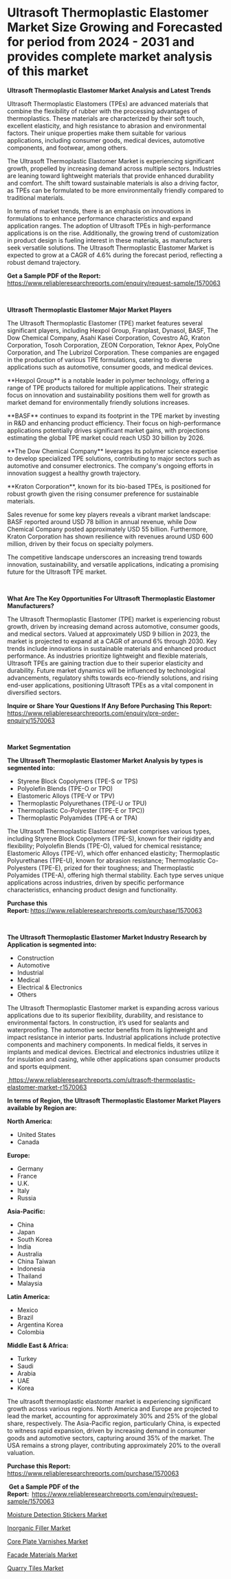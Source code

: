 <p><h1>Ultrasoft Thermoplastic Elastomer Market Size Growing and Forecasted for period from 2024 - 2031 and provides complete market analysis of this market</h1></p><p><strong>Ultrasoft Thermoplastic Elastomer Market Analysis and Latest Trends</strong></p>
<p><p>Ultrasoft Thermoplastic Elastomers (TPEs) are advanced materials that combine the flexibility of rubber with the processing advantages of thermoplastics. These materials are characterized by their soft touch, excellent elasticity, and high resistance to abrasion and environmental factors. Their unique properties make them suitable for various applications, including consumer goods, medical devices, automotive components, and footwear, among others.</p><p>The Ultrasoft Thermoplastic Elastomer Market is experiencing significant growth, propelled by increasing demand across multiple sectors. Industries are leaning toward lightweight materials that provide enhanced durability and comfort. The shift toward sustainable materials is also a driving factor, as TPEs can be formulated to be more environmentally friendly compared to traditional materials.</p><p>In terms of market trends, there is an emphasis on innovations in formulations to enhance performance characteristics and expand application ranges. The adoption of Ultrasoft TPEs in high-performance applications is on the rise. Additionally, the growing trend of customization in product design is fueling interest in these materials, as manufacturers seek versatile solutions. The Ultrasoft Thermoplastic Elastomer Market is expected to grow at a CAGR of 4.6% during the forecast period, reflecting a robust demand trajectory.</p></p>
<p><strong>Get a Sample PDF of the Report:&nbsp;</strong> <a href="https://www.reliableresearchreports.com/enquiry/request-sample/1570063?utm_campaign=11&utm_medium=2&utm_source=Github&utm_content=ia&utm_term=29122024&utm_id=ultrasoft-thermoplastic-elastomer">https://www.reliableresearchreports.com/enquiry/request-sample/1570063</a></p>
<p>&nbsp;</p>
<p><strong>Ultrasoft Thermoplastic Elastomer Major Market Players</strong></p>
<p><p>The Ultrasoft Thermoplastic Elastomer (TPE) market features several significant players, including Hexpol Group, Franplast, Dynasol, BASF, The Dow Chemical Company, Asahi Kasei Corporation, Covestro AG, Kraton Corporation, Tosoh Corporation, ZEON Corporation, Teknor Apex, PolyOne Corporation, and The Lubrizol Corporation. These companies are engaged in the production of various TPE formulations, catering to diverse applications such as automotive, consumer goods, and medical devices.</p><p>**Hexpol Group** is a notable leader in polymer technology, offering a range of TPE products tailored for multiple applications. Their strategic focus on innovation and sustainability positions them well for growth as market demand for environmentally friendly solutions increases.</p><p>**BASF** continues to expand its footprint in the TPE market by investing in R&D and enhancing product efficiency. Their focus on high-performance applications potentially drives significant market gains, with projections estimating the global TPE market could reach USD 30 billion by 2026.</p><p>**The Dow Chemical Company** leverages its polymer science expertise to develop specialized TPE solutions, contributing to major sectors such as automotive and consumer electronics. The company's ongoing efforts in innovation suggest a healthy growth trajectory.</p><p>**Kraton Corporation**, known for its bio-based TPEs, is positioned for robust growth given the rising consumer preference for sustainable materials. </p><p>Sales revenue for some key players reveals a vibrant market landscape: BASF reported around USD 78 billion in annual revenue, while Dow Chemical Company posted approximately USD 55 billion. Furthermore, Kraton Corporation has shown resilience with revenues around USD 600 million, driven by their focus on specialty polymers.</p><p>The competitive landscape underscores an increasing trend towards innovation, sustainability, and versatile applications, indicating a promising future for the Ultrasoft TPE market.</p></p>
<p>&nbsp;</p>
<p><strong>What Are The Key Opportunities For Ultrasoft Thermoplastic Elastomer Manufacturers?</strong></p>
<p><p>The Ultrasoft Thermoplastic Elastomer (TPE) market is experiencing robust growth, driven by increasing demand across automotive, consumer goods, and medical sectors. Valued at approximately USD 9 billion in 2023, the market is projected to expand at a CAGR of around 6% through 2030. Key trends include innovations in sustainable materials and enhanced product performance. As industries prioritize lightweight and flexible materials, Ultrasoft TPEs are gaining traction due to their superior elasticity and durability. Future market dynamics will be influenced by technological advancements, regulatory shifts towards eco-friendly solutions, and rising end-user applications, positioning Ultrasoft TPEs as a vital component in diversified sectors.</p></p>
<p><strong>Inquire or Share Your Questions If Any Before Purchasing This Report:</strong> <a href="https://www.reliableresearchreports.com/enquiry/pre-order-enquiry/1570063?utm_campaign=11&utm_medium=2&utm_source=Github&utm_content=ia&utm_term=29122024&utm_id=ultrasoft-thermoplastic-elastomer">https://www.reliableresearchreports.com/enquiry/pre-order-enquiry/1570063</a></p>
<p>&nbsp;</p>
<p><strong>Market Segmentation</strong></p>
<p><strong>The Ultrasoft Thermoplastic Elastomer Market Analysis by types is segmented into:</strong></p>
<p><ul><li>Styrene Block Copolymers (TPE-S or TPS)</li><li>Polyolefin Blends (TPE-O or TPO)</li><li>Elastomeric Alloys (TPE-V or TPV)</li><li>Thermoplastic Polyurethanes (TPE-U or TPU)</li><li>Thermoplastic Co-Polyester (TPE-E or TPC))</li><li>Thermoplastic Polyamides (TPE-A or TPA)</li></ul></p>
<p><p>The Ultrasoft Thermoplastic Elastomer market comprises various types, including Styrene Block Copolymers (TPE-S), known for their rigidity and flexibility; Polyolefin Blends (TPE-O), valued for chemical resistance; Elastomeric Alloys (TPE-V), which offer enhanced elasticity; Thermoplastic Polyurethanes (TPE-U), known for abrasion resistance; Thermoplastic Co-Polyesters (TPE-E), prized for their toughness; and Thermoplastic Polyamides (TPE-A), offering high thermal stability. Each type serves unique applications across industries, driven by specific performance characteristics, enhancing product design and functionality.</p></p>
<p><strong>Purchase this Report:&nbsp;</strong><a href="https://www.reliableresearchreports.com/purchase/1570063?utm_campaign=11&utm_medium=2&utm_source=Github&utm_content=ia&utm_term=29122024&utm_id=ultrasoft-thermoplastic-elastomer">https://www.reliableresearchreports.com/purchase/1570063</a></p>
<p>&nbsp;</p>
<p><strong>The Ultrasoft Thermoplastic Elastomer Market Industry Research by Application is segmented into:</strong></p>
<p><ul><li>Construction</li><li>Automotive</li><li>Industrial</li><li>Medical</li><li>Electrical & Electronics</li><li>Others</li></ul></p>
<p><p>The Ultrasoft Thermoplastic Elastomer market is expanding across various applications due to its superior flexibility, durability, and resistance to environmental factors. In construction, it’s used for sealants and waterproofing. The automotive sector benefits from its lightweight and impact resistance in interior parts. Industrial applications include protective components and machinery components. In medical fields, it serves in implants and medical devices. Electrical and electronics industries utilize it for insulation and casing, while other applications span consumer products and sports equipment.</p></p>
<p><a href="https://www.reliableresearchreports.com/ultrasoft-thermoplastic-elastomer-market-r1570063?utm_campaign=11&utm_medium=2&utm_source=Github&utm_content=ia&utm_term=29122024&utm_id=ultrasoft-thermoplastic-elastomer">&nbsp;https://www.reliableresearchreports.com/ultrasoft-thermoplastic-elastomer-market-r1570063</a></p>
<p><strong>In terms of Region, the Ultrasoft Thermoplastic Elastomer Market Players available by Region are:</strong></p>
<p>
    <p> <strong> North America: </strong>
        <ul>
            <li>United States</li>
            <li>Canada</li>
        </ul>
        </p> 
    <p> <strong> Europe: </strong>
        <ul>
            <li>Germany</li>
            <li>France</li>
            <li>U.K.</li>
            <li>Italy</li>
            <li>Russia</li>
        </ul>
        </p> 
    <p> <strong> Asia-Pacific: </strong>
        <ul>
            <li>China</li>
            <li>Japan</li>
            <li>South Korea</li>
            <li>India</li>
            <li>Australia</li>
            <li>China Taiwan</li>
            <li>Indonesia</li>
            <li>Thailand</li>
            <li>Malaysia</li>
        </ul>
        </p> 
    <p> <strong> Latin America: </strong>
        <ul>
            <li>Mexico</li>
            <li>Brazil</li>
            <li>Argentina Korea</li>
            <li>Colombia</li>
        </ul>
        </p> 
    <p> <strong> Middle East & Africa: </strong>
        <ul>
            <li>Turkey</li>
            <li>Saudi</li>
            <li>Arabia</li>
            <li>UAE</li>
            <li>Korea</li>
        </ul>
    </p>
    </p>
<p><p>The ultrasoft thermoplastic elastomer market is experiencing significant growth across various regions. North America and Europe are projected to lead the market, accounting for approximately 30% and 25% of the global share, respectively. The Asia-Pacific region, particularly China, is expected to witness rapid expansion, driven by increasing demand in consumer goods and automotive sectors, capturing around 35% of the market. The USA remains a strong player, contributing approximately 20% to the overall valuation.</p></p>
<p><strong>Purchase this Report: </strong><a href="https://www.reliableresearchreports.com/purchase/1570063?utm_campaign=11&utm_medium=2&utm_source=Github&utm_content=ia&utm_term=29122024&utm_id=ultrasoft-thermoplastic-elastomer">https://www.reliableresearchreports.com/purchase/1570063</a></p>
<p>&nbsp;<strong>Get a Sample PDF of the Report:&nbsp;&nbsp;</strong><a href="https://www.reliableresearchreports.com/enquiry/request-sample/1570063?utm_campaign=11&utm_medium=2&utm_source=Github&utm_content=ia&utm_term=29122024&utm_id=ultrasoft-thermoplastic-elastomer">https://www.reliableresearchreports.com/enquiry/request-sample/1570063</a></p>
<p><strong></strong></p>
<p><p><a href="https://github.com/leopardmicheal7019/Market-Research-Report-List-1/blob/main/moisture-detection-stickers-market.md?utm_campaign=11&utm_medium=2&utm_source=Github&utm_content=ia&utm_term=29122024&utm_id=ultrasoft-thermoplastic-elastomer">Moisture Detection Stickers Market</a></p><p><a href="https://github.com/ygfu6u/Market-Research-Report-List-1/blob/main/inorganic-filler-market.md?utm_campaign=11&utm_medium=2&utm_source=Github&utm_content=ia&utm_term=29122024&utm_id=ultrasoft-thermoplastic-elastomer">Inorganic Filler Market</a></p><p><a href="https://github.com/domoniqueluoma76/Market-Research-Report-List-1/blob/main/core-plate-varnishes-market.md?utm_campaign=11&utm_medium=2&utm_source=Github&utm_content=ia&utm_term=29122024&utm_id=ultrasoft-thermoplastic-elastomer">Core Plate Varnishes Market</a></p><p><a href="https://github.com/JubayerMia832/Market-Research-Report-List-1/blob/main/facade-materials-market.md?utm_campaign=11&utm_medium=2&utm_source=Github&utm_content=ia&utm_term=29122024&utm_id=ultrasoft-thermoplastic-elastomer">Facade Materials Market</a></p><p><a href="https://github.com/millionkaryn68/Market-Research-Report-List-1/blob/main/quarry-tiles-market.md?utm_campaign=11&utm_medium=2&utm_source=Github&utm_content=ia&utm_term=29122024&utm_id=ultrasoft-thermoplastic-elastomer">Quarry Tiles Market</a></p></p>